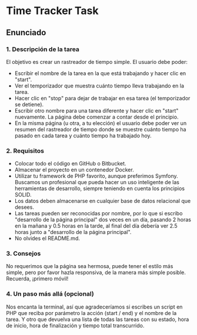 # Time Tracker Task

## Enunciado

### 1. Descripción de la tarea
El objetivo es crear un rastreador de tiempo simple. El usuario debe poder:
- Escribir el nombre de la tarea en la que está trabajando y hacer clic en "start".
- Ver el temporizador que muestra cuánto tiempo lleva trabajando en la tarea.
- Hacer clic en "stop" para dejar de trabajar en esa tarea (el temporizador se detiene).
- Escribir otro nombre para una tarea diferente y hacer clic en "start" nuevamente. La página debe comenzar a contar desde el principio.
- En la misma página (u otra, a tu elección) el usuario debe poder ver un resumen del rastreador de tiempo donde se muestre cuánto tiempo ha pasado en cada tarea y cuánto tiempo ha trabajado hoy.

### 2. Requisitos
- Colocar todo el código en GitHub o Bitbucket.
- Almacenar el proyecto en un contenedor Docker.
- Utilizar tu framework de PHP favorito, aunque preferimos Symfony. Buscamos un profesional que pueda hacer un uso inteligente de las herramientas de desarrollo, siempre teniendo en cuenta los principios SOLID.
- Los datos deben almacenarse en cualquier base de datos relacional que desees.
- Las tareas pueden ser reconocidas por nombre, por lo que si escribo "desarrollo de la página principal" dos veces en un día, pasando 2 horas en la mañana y 0.5 horas en la tarde, al final del día debería ver 2.5 horas junto a "desarrollo de la página principal".
- No olvides el README.md.

### 3. Consejos
No requerimos que la página sea hermosa, puede tener el estilo más simple, pero por favor hazla responsiva, de la manera más simple posible. Recuerda, ¡primero móvil!

### 4. Un paso más allá (opcional)
Nos encanta la terminal, así que agradeceríamos si escribes un script en PHP que reciba por parámetro la acción (start / end) y el nombre de la tarea. Y otro que devuelva una lista de todas las tareas con su estado, hora de inicio, hora de finalización y tiempo total transcurrido.
